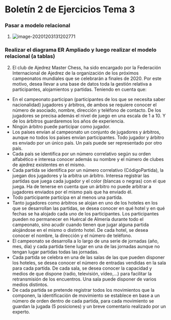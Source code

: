 # Boletín 2 de Ejercicios Tema 3

### Pasar a modelo relacional

1. ![image-20201203131202771](/home/user22/.config/Typora/typora-user-images/image-20201203131202771.png)

### Realizar el diagrama ER Ampliado y luego realizar el modelo relacional (a tablas)

2. El club de Ajedrez Master Chess, ha sido encargado por la Federación Internacional de Ajedrez de la organización de los próximos campeonatos mundiales que se celebrarán a finales de 2020. Por este motivo, desea llevar a una base de datos toda la gestión relativa a participantes, alojamientos y partidas. Teniendo en cuenta que:

- En el campeonato participan (participantes de los que se necesita saber nacionalidad) jugadores y árbitros, de ambos se requiere conocer el número de asociado, nombre, dirección y teléfono de contacto. De los jugadores se precisa además el nivel de juego en una escala de 1 a 10. Y de los árbitros guardaremos los años de experiencia.
- Ningún árbitro puede participar como jugador.
- Los países envían al campeonato un conjunto de jugadores y árbitros, aunque no todos los países envían participantes. Todo jugador y árbitro es enviado por un único país. Un país puede ser representado por otro país.
- Cada país se identifica por un número correlativo según su orden alfabético e interesa conocer además su nombre y el número de clubes de ajedrez existentes en el mismo.
- Cada partida se identifica por un número correlativo (CódigoPartida), la juegan dos jugadores y la arbitra un árbitro. Interesa registrar las partidas que juega cada jugador y el color (blancas o negras) con el que juega. Ha de tenerse en cuenta que un árbitro no puede arbitrar a jugadores enviados por el mismo país que ha enviado él.
- Todo participante participa en al menos una partida.
- Tanto jugadores como árbitros se alojan en uno de los hoteles en los que se desarrollan las partidas, se desea conocer en qué hotel y en qué fechas se ha alojado cada uno de los participantes. Los participantes pueden no permanecer en Huércal de Almería durante todo el campeonato, sino acudir cuando tienen que jugar alguna partida alojándose en el mismo o distinto hotel. De cada hotel, se desea conocer el nombre, la dirección y el número de teléfono.
- El campeonato se desarrolla a lo largo de una serie de jornadas (año, mes, día) y cada partida tiene lugar en una de las jornadas aunque no tengan lugar partidas todas las jornadas.
- Cada partida se celebra en una de las salas de las que pueden disponer los hoteles, se desea conocer el número de entradas vendidas en la sala para cada partida. De cada sala, se desea conocer la capacidad y medios de que dispone (radio, televisión, vídeo,…) para facilitar la retransmisión de los encuentros. Una sala puede disponer de varios medios distintos.
- De cada partida se pretende registrar todos los movimientos que la componen, la identificación de movimiento se establece en base a un número de orden dentro de cada partida, para cada movimiento se guardan la jugada (5 posiciones) y un breve comentario realizado por un experto.